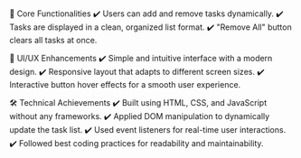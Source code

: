 🎯 Core Functionalities
✔️ Users can add and remove tasks dynamically.
✔️ Tasks are displayed in a clean, organized list format.
✔️ "Remove All" button clears all tasks at once.

🎨 UI/UX Enhancements
✔️ Simple and intuitive interface with a modern design.
✔️ Responsive layout that adapts to different screen sizes.
✔️ Interactive button hover effects for a smooth user experience.

🛠️ Technical Achievements
✔️ Built using HTML, CSS, and JavaScript without any frameworks.
✔️ Applied DOM manipulation to dynamically update the task list.
✔️ Used event listeners for real-time user interactions.
✔️ Followed best coding practices for readability and maintainability.
